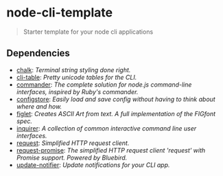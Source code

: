 # node-cli-template
> Starter template for your node cli applications


## Dependencies
* [chalk](https://www.npmjs.com/package/chalk): _Terminal string styling done right._
* [cli-table](https://www.npmjs.com/package/cli-table): _Pretty unicode tables for the CLI._
* [commander](https://www.npmjs.com/package/commander): _The complete solution for node.js command-line interfaces, inspired by Ruby's commander._
* [configstore](https://www.npmjs.com/package/configstore): _Easily load and save config without having to think about where and how._
* [figlet](https://www.npmjs.com/package/figlet): _Creates ASCII Art from text. A full implementation of the FIGfont spec._
* [inquirer](https://www.npmjs.com/package/inquirer): _A collection of common interactive command line user interfaces._
* [request](https://www.npmjs.com/package/request): _Simplified HTTP request client._
* [request-promise](https://www.npmjs.com/package/request-promise): _The simplified HTTP request client 'request' with Promise support. Powered by Bluebird._
* [update-notifier](https://www.npmjs.com/package/update-notifier): _Update notifications for your CLI app._